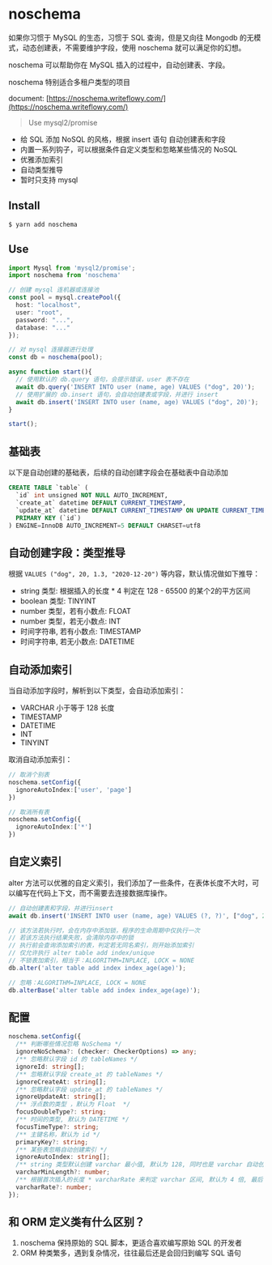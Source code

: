 # noschema

如果你习惯于 MySQL 的生态，习惯于 SQL 查询，但是又向往 Mongodb 的无模式，动态创建表，不需要维护字段，使用 noschema 就可以满足你的幻想。

noschema 可以帮助你在 MySQL 插入的过程中，自动创建表、字段。

noschema 特别适合多租户类型的项目

document: [https://noschema.writeflowy.com/](https://noschema.writeflowy.com/)

> Use mysql2/promise

- 给 SQL 添加 NoSQL 的风格，根据 insert 语句 自动创建表和字段
- 内置一系列钩子，可以根据条件自定义类型和忽略某些情况的 NoSQL
- 优雅添加索引
- 自动类型推导
- 暂时只支持 mysql

## Install

```
$ yarn add noschema
```

## Use

```ts
import Mysql from 'mysql2/promise';
import noschema from 'noschema'

// 创建 mysql 连机器或连接池
const pool = mysql.createPool({
  host: "localhost",
  user: "root",
  password: "...",
  database: "..."
});

// 对 mysql 连接器进行处理
const db = noschema(pool);

async function start(){
  // 使用默认的 db.query 语句，会提示错误，user 表不存在
  await db.query('INSERT INTO user (name, age) VALUES ("dog", 20)');
  // 使用扩展的 db.insert 语句，会自动创建表或字段，并进行 insert
  await db.insert('INSERT INTO user (name, age) VALUES ("dog", 20)');
}

start();
```

## 基础表

以下是自动创建的基础表，后续的自动创建字段会在基础表中自动添加

```sql
CREATE TABLE `table` (
  `id` int unsigned NOT NULL AUTO_INCREMENT,
  `create_at` datetime DEFAULT CURRENT_TIMESTAMP,
  `update_at` datetime DEFAULT CURRENT_TIMESTAMP ON UPDATE CURRENT_TIMESTAMP,
  PRIMARY KEY (`id`)
) ENGINE=InnoDB AUTO_INCREMENT=5 DEFAULT CHARSET=utf8
```

## 自动创建字段：类型推导

根据 `VALUES ("dog", 20, 1.3, "2020-12-20")` 等内容，默认情况做如下推导：

- string 类型: 根据插入的长度 * 4 判定在 128 - 65500 的某个2的平方区间
- boolean 类型: TINYINT
- number 类型，若有小数点: FLOAT
- number 类型，若无小数点: INT
- 时间字符串, 若有小数点: TIMESTAMP
- 时间字符串, 若无小数点: DATETIME

## 自动添加索引

当自动添加字段时，解析到以下类型，会自动添加索引：

- VARCHAR 小于等于 128 长度
- TIMESTAMP
- DATETIME
- INT
- TINYINT

取消自动添加索引：

```ts
// 取消个别表
noschema.setConfig({
  ignoreAutoIndex:['user', 'page']
})

// 取消所有表
noschema.setConfig({
  ignoreAutoIndex:['*']
})
```


## 自定义索引

alter 方法可以优雅的自定义索引，我们添加了一些条件，在表体长度不大时，可以编写在代码上下文，而不需要去连接数据库操作。

```ts
// 自动创建表和字段，并进行insert
await db.insert('INSERT INTO user (name, age) VALUES (?, ?)', ["dog", 20]);

// 该方法若执行时，会在内存中添加锁，程序的生命周期中仅执行一次
// 若该方法执行结果失败，会清除内存中的锁
// 执行前会查询添加索引的表，判定若无同名索引，则开始添加索引
// 仅允许执行 alter table add index/unique
// 不锁表加索引，相当于：ALGORITHM=INPLACE, LOCK = NONE
db.alter('alter table add index index_age(age)');

// 忽略：ALGORITHM=INPLACE, LOCK = NONE
db.alterBase('alter table add index index_age(age)');
```

## 配置

```ts
noschema.setConfig({
  /** 判断哪些情况忽略 NoSchema */
  ignoreNoSchema?: (checker: CheckerOptions) => any;
  /** 忽略默认字段 id 的 tableNames */
  ignoreId: string[];
  /** 忽略默认字段 create_at 的 tableNames */
  ignoreCreateAt: string[];
  /** 忽略默认字段 update_at 的 tableNames */
  ignoreUpdateAt: string[];
  /** 浮点数的类型 ，默认为 Float  */
  focusDoubleType?: string;
  /** 时间的类型, 默认为 DATETIME */
  focusTimeType?: string;
  /** 主键名称，默认为 id */
  primaryKey?: string;
  /** 某些表忽略自动创建索引 */
  ignoreAutoIndex: string[];
  /** string 类型默认创建 varchar 最小值, 默认为 128, 同时也是 varchar 自动创建索引的尺寸依据 */
  varcharMinLength?: number;
  /** 根据首次插入的长度 * varcharRate 来判定 varchar 区间, 默认为 4 倍, 最后会和 varcharMinLength 之间取最大值，并且计算为2的次方*/
  varcharRate?: number;
});
```

## 和 ORM 定义类有什么区别？

1. noschema 保持原始的 SQL 脚本，更适合喜欢编写原始 SQL 的开发者
2. ORM 种类繁多，遇到复杂情况，往往最后还是会回归到编写 SQL 语句